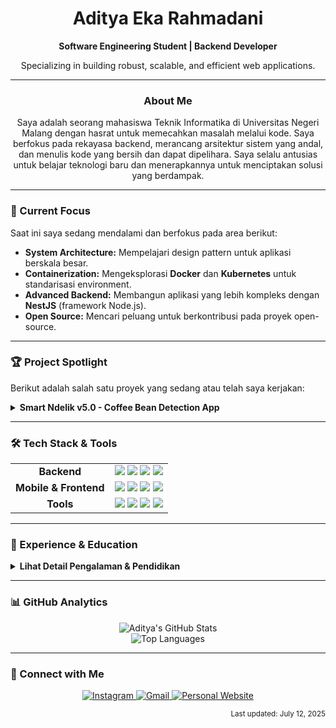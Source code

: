 <div align="center">
  <h1>Aditya Eka Rahmadani</h1>
  <p>
    <b>Software Engineering Student | Backend Developer</b>
  </p>
  <p>
    Specializing in building robust, scalable, and efficient web applications.
  </p>
</div>

---

### <p align="center">About Me</p>

<p align="center">
  Saya adalah seorang mahasiswa Teknik Informatika di Universitas Negeri Malang dengan hasrat untuk memecahkan masalah melalui kode. Saya berfokus pada rekayasa backend, merancang arsitektur sistem yang andal, dan menulis kode yang bersih dan dapat dipelihara. Saya selalu antusias untuk belajar teknologi baru dan menerapkannya untuk menciptakan solusi yang berdampak.
</p>

---

### 🎯 Current Focus

Saat ini saya sedang mendalami dan berfokus pada area berikut:

-   **System Architecture:** Mempelajari design pattern untuk aplikasi berskala besar.
-   **Containerization:** Mengeksplorasi **Docker** dan **Kubernetes** untuk standarisasi environment.
-   **Advanced Backend:** Membangun aplikasi yang lebih kompleks dengan **NestJS** (framework Node.js).
-   **Open Source:** Mencari peluang untuk berkontribusi pada proyek open-source.

---

### 🏆 Project Spotlight

Berikut adalah salah satu proyek yang sedang atau telah saya kerjakan:

<details>
  <summary><b>Smart Ndelik v5.0 - Coffee Bean Detection App</b></summary>
  <br>
  <p>
    Aplikasi mobile berbasis React Native yang terintegrasi dengan model deteksi objek (YOLOv5) untuk klasifikasi biji kopi secara real-time. Data hasil deteksi dikirim melalui protokol MQTT dan dikelola oleh backend Firebase.
  </p>
  <p>
    <b>Tech Stack:</b>
    <br>
    <img src="https://img.shields.io/badge/React_Native-20232A?style=for-the-badge&logo=react&logoColor=61DAFB" />
    <img src="https://img.shields.io/badge/Firebase-FFCA28?style=for-the-badge&logo=firebase&logoColor=black" />
    <img src="https://img.shields.io/badge/MQTT-660066?style=for-the-badge" />
    <img src="https://img.shields.io/badge/YOLOv5-00FFFF?style=for-the-badge" />
  </p>
</details>

---

### 🛠️ Tech Stack & Tools

<div align="center">
  <table>
    <tr>
      <td align="center"><b>Backend</b></td>
      <td>
        <img src="https://img.shields.io/badge/PHP-777BB4?style=for-the-badge&logo=php&logoColor=white" />
        <img src="https://img.shields.io/badge/Laravel-FF2D20?style=for-the-badge&logo=laravel&logoColor=white" />
        <img src="https://img.shields.io/badge/Node.js-339933?style=for-the-badge&logo=node.js&logoColor=white" />
        <img src="https://img.shields.io/badge/MySQL-4479A1?style=for-the-badge&logo=mysql&logoColor=white" />
      </td>
    </tr>
    <tr>
      <td align="center"><b>Mobile & Frontend</b></td>
      <td>
        <img src="https://img.shields.io/badge/React_Native-20232A?style=for-the-badge&logo=react&logoColor=61DAFB" />
        <img src="https://img.shields.io/badge/JavaScript-F7DF1E?style=for-the-badge&logo=javascript&logoColor=black" />
        <img src="https://img.shields.io/badge/HTML5-E34F26?style=for-the-badge&logo=html5&logoColor=white" />
        <img src="https://img.shields.io/badge/CSS3-1572B6?style=for-the-badge&logo=css3&logoColor=white" />
      </td>
    </tr>
    <tr>
      <td align="center"><b>Tools</b></td>
      <td>
        <img src="https://img.shields.io/badge/Git-F05032?style=for-the-badge&logo=git&logoColor=white" />
        <img src="https://img.shields.io/badge/GitHub-181717?style=for-the-badge&logo=github&logoColor=white" />
        <img src="https://img.shields.io/badge/Docker-2496ED?style=for-the-badge&logo=docker&logoColor=white" />
        <img src="https://img.shields.io/badge/Postman-FF6C37?style=for-the-badge&logo=Postman&logoColor=white" />
      </td>
    </tr>
  </table>
</div>

---

### 💼 Experience & Education

<details>
  <summary><b>Lihat Detail Pengalaman & Pendidikan</b></summary>
  
  ### Pengalaman
  **Backend Developer (Internship)** @ **DBT TELKOM**
  - Mengarsiteki dan mengimplementasikan RESTful API untuk melayani kebutuhan data aplikasi klien.
  - Bertanggung jawab atas alur data, otentikasi, dan otorisasi.
  - Bekerja sama dengan tim frontend untuk memastikan integrasi yang mulus.

  ### Pendidikan
  - **Universitas Negeri Malang** | S1 Pendidikan Teknik Informatika _(2023 - Sekarang)_
  - **SMK Telkom Purwokerto** | Teknik Komputer & Jaringan _(Lulus 2023)_
</details>

---

### 📊 GitHub Analytics

<div align="center">
  <img src="https://github-readme-stats.vercel.app/api?username=aditya27t&show_icons=true&theme=github_dark&hide_border=true&include_all_commits=true&count_private=true" alt="Aditya's GitHub Stats" />
  <br/>
  <img src="https://github-readme-stats.vercel.app/api/top-langs/?username=aditya27t&layout=compact&theme=github_dark&hide_border=true" alt="Top Languages" />
</div>

---

### 🔗 Connect with Me

<p align="center">
  <a href="https://instagram.com/rahmadan_2912" target="_blank">
    <img src="https://img.shields.io/badge/Instagram-E4405F?style=for-the-badge&logo=instagram&logoColor=white" alt="Instagram"/>
  </a>
  <a href="mailto:aditpoetra25@gmail.com">
    <img src="https://img.shields.io/badge/Gmail-D14836?style=for-the-badge&logo=gmail&logoColor=white" alt="Gmail"/>
  </a>
  <a href="http://profile-svelte-learn.vercel.app" target="_blank">
    <img src="https://img.shields.io/badge/Website-333333?style=for-the-badge&logo=About.me&logoColor=white" alt="Personal Website"/>
  </a>
</p>

<p align="right"><sub>Last updated: July 12, 2025</sub></p>

